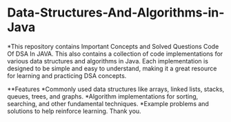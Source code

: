 # Data-Structures-And-Algorithms-in-Java
*This repository contains Important Concepts and Solved Questions Code Of DSA In JAVA.
This also contains a collection of code implementations for various data structures and algorithms in Java. Each implementation is designed to be simple and easy to understand, making it a great resource for learning and practicing DSA concepts.

**Features
*Commonly used data structures like arrays, linked lists, stacks, queues, trees, and graphs.
*Algorithm implementations for sorting, searching, and other fundamental techniques.
*Example problems and solutions to help reinforce learning.
Thank you.
